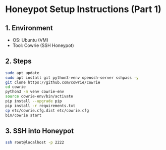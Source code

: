 # Honeypot Setup Instructions (Part 1)

## 1. Environment
- OS: Ubuntu (VM)
- Tool: Cowrie (SSH Honeypot)

## 2. Steps
```bash
sudo apt update
sudo apt install git python3-venv openssh-server sshpass -y
git clone https://github.com/cowrie/cowrie
cd cowrie
python3 -m venv cowrie-env
source cowrie-env/bin/activate
pip install --upgrade pip
pip install -r requirements.txt
cp etc/cowrie.cfg.dist etc/cowrie.cfg
bin/cowrie start
```

## 3. SSH into Honeypot
```bash
ssh root@localhost -p 2222
```

